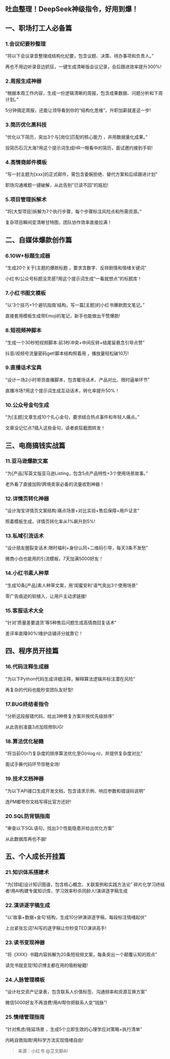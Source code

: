 ## 吐血整理！DeepSeek神级指令，好用到爆！

## 一、职场打工人必备篇

### 1.会议纪要秒整理

“将以下会议录音整理成结构化纪要，包含议题、决策、待办事项和负责人。”

再也不用边听录音边抓狂，一键生成清晰版会议记录，会后跟进效率提升300%!

### 2.周报生成神器

“根据本周工作内容，生成一份逻辑清晰的周报，包含成果数据、问题分析和下周计划。”

5分钟搞定周报，还能让领导看到你的“结构化思维”，升职加薪就差这一步!

### 3.简历优化黑科技

“优化以下简历，突出3个与[岗位]匹配的核心能力 ，并用数据量化成果。”

投简历石沉大海?用这个提示词生成HR一眼看中的简历，面试邀约接到手软!

### 4.高情商邮件模板

“写一封主题为[xxx]的正式邮件，需包含委婉拒绝、替代方案和后续跟进计划”

职场沟通难题一键破解，从此告别"已读不回”的尴尬!

### 5.项目管理拆解术

“将[大型项目]拆解为7个执行步骤，每个步骤标注风险点和所需资源。”

复杂项目瞬间变清晰甘特图，团队协作效率直接拉满！

## 二、自媒体爆款创作篇

### 6.10W+标题生成器

“生成20个关于[主题的爆款标题 ，要求含数字、反转剧情和情绪关键词”

小红书/公众号标题没灵感?用这个提示词生成“一看就想点”的标题库！

### 7.小红书图文模板

“以'3个技巧+1个避坑指南’结构，写一篇[主题]的小红书爆款图文笔记。”

直接套用模板生成带Emoji的笔记，新手也能做出干赞爆款!

### 8.短视频神脚本

“生成一个30秒短视频脚本:前3秒冲突+中间反转+结尾留悬念引导点赞”

抖音/视频号流量密码get!脚本结构照着用 ，播放量轻松破10万!

### 9.直播话术宝典

“设计一场2小时带货直播脚本，包含暖场话术、产品对比、限时逼单环节”

直播冷场?用这个提示词生成互动话术，转化率提升50%！

### 10.公众号金句生成

“为[主题]文章生成10个扎心金句，要求结合热点事件和年轻人痛点。”

文章没记忆点?插入这些金句，读者疯狂截图转发！

## 三、电商搞钱实战篇

### 11.亚马逊爆款文案

“为[产品]写英文版亚马逊Listing，包含5点产品特性+3个使用场景故事。”

老外看了直接加购!跨境卖家必备的流量收割神器！

### 12.详情页转化神器

“设计淘宝详情页文案结构:痛点场景+对比实验+售后保障+用戶证言”

照着模板生成，详情页转化率从1%飙升到5%!

### 13.私域引流话术

“设计朋友圈裂变话术:限时福利+身份认同+二维码引导，每天3条不发愁”

微商小白也能用的引流模板，7天加满5000好友！

### 14.小红书素人种草

“生成10条[产品]素人种草文案，用'闺蜜安利’语气突出3个使用场景”

零广告痕迹的软植入，让用戶主动求链接!

### 15.客服话术大全

“针对'质量差要退货’等5种售后问题生成高情商回复话术”

差评率直降90%!维护店铺评分就靠它！

## 四、程序员开挂篇

### 16.代码注释生成器

“为以下Python代码生成详细注释，解释算法逻辑并标注潜在风险”

再复杂的代码也能秒变团队友好型!

### 17.BUG终结者指令

“分析这段报错代码，给出3种修复方案并按优先级排序”

从此告别凌晨3点加班修BUG!

### 18.算法优化秘籍

“将当前O(n?)复杂度的排序算法优化至O(nlog n)，并提供复杂度对比”

面试手撕代码环节惊艳全场!

### 19.技术文档神器

“为以下API接口生成开发文档，包含请求示例、响应参数和错误码说明”

连PM都夸你文档写得比官方还好!

### 20.SQL防背锅指南

“审查以下SQL语句，找出3个性能隐患并给出优化方案”

从此数据库再也不崩!

## 五、个人成长开挂篇

### 21.知识体系搭建术

“为[领域]设计知识图谱，包含核心概念、关联案例和实践方法论”
碎片化学习终结者!用AI构建专属知识库，学习效率秒杀同龄人!演讲逐字稿生成

### 22.演讲逐字稿生成

“以'故事+数据+金句’结构，生成10分钟演讲逐字稿，每段标注情绪起伏”

上台紧张忘词?AI写的逐字稿让你秒变TED演讲高手!

### 23.读书变现神器

“将《XXX》书籍内容拆解为20条短视频文案，每条突出一个颠覆认知的观点”

读完书就变现!知识博主都在用的吸粉秘籍!

### 24.人脉管理模板

“设计社交资产记录表，包含联系人价值标签、沟通频率和资源互换方案”

微信5000好友不再浪费!用AI帮你把联系人变“钱脉”!

### 25.情绪管理指南

“针对焦虑/拖延场景 ，生成5个立即生效的心理学应对策略+执行清单”

内耗自救指南!用科学方法实现情绪自由!



> 来源：小红书 @艾文聊AI